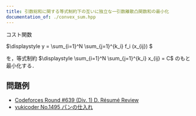```yaml
---
title: 引数総和に関する等式制約下の互いに独立な一引数離散凸関数和の最小化
documentation_of: ./convex_sum.hpp
---
```


コスト関数

$\displaystyle
y = \sum_{i=1}^N \sum_{j=1}^{k_i} f_i (x_{ij})
$

を，等式制約 $\displaystyle \sum_{i=1}^N \sum_{j=1}^{k_i} x_{ij} = C$ のもと最小化する．

## 問題例

- [Codeforces Round #639 (Div. 1) D. Résumé Review](https://codeforces.com/contest/1344/problem/D)
- [yukicoder No.1495 パンの仕入れ](https://yukicoder.me/problems/no/1495)
